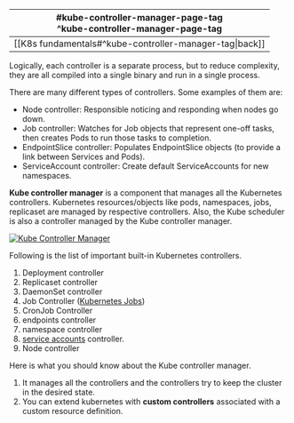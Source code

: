 
| #kube-controller-manager-page-tag<br>^kube-controller-manager-page-tag |
| ---------------------------------------------------------------------- |
| [[K8s fundamentals#^kube-controller-manager-tag\|back]]                |

Logically, each controller is a separate process, but to reduce complexity, they are all compiled into a single binary and run in a single process.

There are many different types of controllers. Some examples of them are:

- Node controller: Responsible  noticing and responding when nodes go down.
- Job controller: Watches for Job objects that represent one-off tasks, then creates Pods to run those tasks to completion.
- EndpointSlice controller: Populates EndpointSlice objects (to provide a link between Services and Pods).
- ServiceAccount controller: Create default ServiceAccounts for new namespaces.

**Kube controller manager** is a component that manages all the Kubernetes controllers. Kubernetes resources/objects like pods, namespaces, jobs, replicaset are managed by respective controllers. Also, the Kube scheduler is also a controller managed by the Kube controller manager.

[![Kube Controller Manager](https://devopscube.com/wp-content/uploads/2024/04/02-k8s-architecture-cm.gif)](https://devopscube.com/wp-content/uploads/2024/04/02-k8s-architecture-cm.gif)

Following is the list of important built-in Kubernetes controllers.
1. Deployment controller
2. Replicaset controller
3. DaemonSet controller 
4. Job Controller ([Kubernetes Jobs](https://devopscube.com/create-kubernetes-jobs-cron-jobs/))
5. CronJob Controller
6. endpoints controller
7. namespace controller
8. [service accounts](https://devopscube.com/kubernetes-api-access-service-account/) controller.
9. Node controller


Here is what you should know about the Kube controller manager.
1. It manages all the controllers and the controllers try to keep the cluster in the desired state.
2. You can extend kubernetes with **custom controllers** associated with a custom resource definition.





